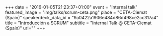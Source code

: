+++
date = "2016-01-05T21:23:37+01:00"
event = "Internal talk"
featured_image = "img/talks/scrum-ceta.png"
place = "CETA-Ciemat (Spain)"
speakerdeck_data_id = "9a0422a1906e484d86d498ce2cc317a4"
title = "Introducción a SCRUM"
subtitle = "Internal Talk @ CETA-Ciemat (Spain)"
url=""
+++
